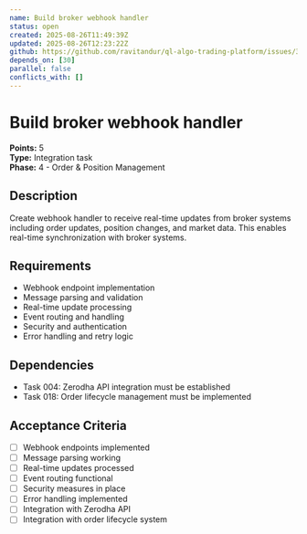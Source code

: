 ```yaml
---
name: Build broker webhook handler
status: open
created: 2025-08-26T11:49:39Z
updated: 2025-08-26T12:23:22Z
github: https://github.com/ravitandur/ql-algo-trading-platform/issues/30
depends_on: [30]
parallel: false
conflicts_with: []
---
```


# Build broker webhook handler

**Points:** 5  
**Type:** Integration task  
**Phase:** 4 - Order & Position Management  

## Description

Create webhook handler to receive real-time updates from broker systems including order updates, position changes, and market data. This enables real-time synchronization with broker systems.

## Requirements

- Webhook endpoint implementation
- Message parsing and validation
- Real-time update processing
- Event routing and handling
- Security and authentication
- Error handling and retry logic

## Dependencies

- Task 004: Zerodha API integration must be established
- Task 018: Order lifecycle management must be implemented

## Acceptance Criteria

- [ ] Webhook endpoints implemented
- [ ] Message parsing working
- [ ] Real-time updates processed
- [ ] Event routing functional
- [ ] Security measures in place
- [ ] Error handling implemented
- [ ] Integration with Zerodha API
- [ ] Integration with order lifecycle system
